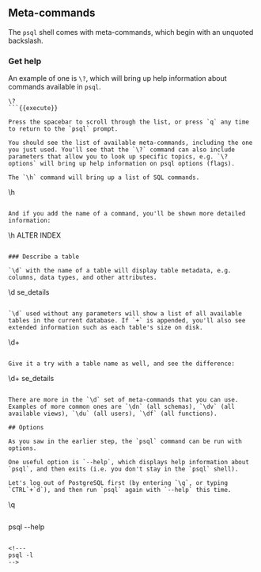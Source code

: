 ## Meta-commands

The `psql` shell comes with meta-commands, which begin with an unquoted backslash.

### Get help

An example of one is `\?`, which will bring up help information about commands available in `psql`.

```
\?
```{{execute}}

Press the spacebar to scroll through the list, or press `q` any time to return to the `psql` prompt.

You should see the list of available meta-commands, including the one you just used. You'll see that the `\?` command can also include parameters that allow you to look up specific topics, e.g. `\? options` will bring up help information on psql options (flags).

The `\h` command will bring up a list of SQL commands. 

```
\h
```{{execute}}

And if you add the name of a command, you'll be shown more detailed information:

```
\h ALTER INDEX
```{{execute}}

### Describe a table

`\d` with the name of a table will display table metadata, e.g. columns, data types, and other attributes.

```
\d se_details
```{{execute}}

`\d` used without any parameters will show a list of all available tables in the current database. If `+` is appended, you'll also see extended information such as each table's size on disk.

```
\d+
```{{execute}}

Give it a try with a table name as well, and see the difference:

```
\d+ se_details
```{{execute}}

There are more in the `\d` set of meta-commands that you can use. Examples of more common ones are `\dn` (all schemas), `\dv` (all available views), `\du` (all users), `\df` (all functions).

## Options

As you saw in the earlier step, the `psql` command can be run with options.

One useful option is `--help`, which displays help information about `psql`, and then exits (i.e. you don't stay in the `psql` shell).

Let's log out of PostgreSQL first (by entering `\q`, or typing `CTRL`+`d`), and then run `psql` again with `--help` this time.

```
\q
```{{execute}}

```
psql --help
```{{execute}}

<!---
psql -l
-->
